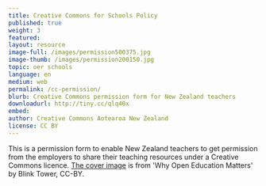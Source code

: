 ```yaml
---
title: Creative Commons for Schools Policy
published: true
weight: 3
featured: 
layout: resource
image-full: /images/permission500375.jpg
image-thumb: /images/permission200150.jpg
topic: oer schools
language: en
medium: web
permalink: /cc-permission/
blurb: Creative Commons permission form for New Zealand teachers
downloadurl: http://tiny.cc/qlq40x
embed:
author: Creative Commons Aotearoa New Zealand
license: CC BY 
---
```

This is a permission form to enable New Zealand teachers to get permission from the employers to share their teaching resources under a Creative Commons licence. <a href="https://vimeo.com/43401199">The cover image</a> is from 'Why Open Education Matters' by Blink Tower, CC-BY.
